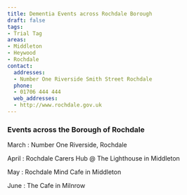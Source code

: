 ```yaml
---
title: Dementia Events across Rochdale Borough
draft: false
tags:
- Trial Tag
areas:
- Middleton
- Heywood
- Rochdale
contact:
  addresses:
  - Number One Riverside Smith Street Rochdale
  phone:
  - 01706 444 444
  web_addresses:
  - http://www.rochdale.gov.uk
---
```


### Events across the Borough of Rochdale

March : Number One Riverside, Rochdale

April : Rochdale Carers Hub @ The Lighthouse in Middleton

May : Rochdale Mind Cafe in Middleton

June : The Cafe in Milnrow